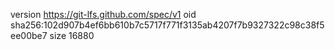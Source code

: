 version https://git-lfs.github.com/spec/v1
oid sha256:102d907b4ef6bb610b7c5717f771f3135ab4207f7b9327322c98c38f5ee00be7
size 16880
